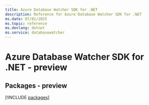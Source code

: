 ```yaml
---
title: Azure Database Watcher SDK for .NET
description: Reference for Azure Database Watcher SDK for .NET
ms.date: 07/01/2025
ms.topic: reference
ms.devlang: dotnet
ms.service: databasewatcher
---
```

# Azure Database Watcher SDK for .NET - preview
## Packages - preview
[!INCLUDE [packages](database-watcher-index.md)]